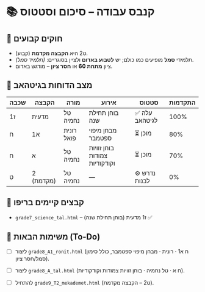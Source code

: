 # 📚 קנבס עבודה – סיכום וסטטוס

## 🔹 חוקים קבועים
- ט2 היא **הקבצה מקדמת** (קבוע).
- תלמידי **סמל** מופיעים כמו כולם; יש **לטבוע באדום** ולציין בסוגריים: *(תלמיד סמל)*.
- ציון **מתחת 60** או **חסר ציון** – מודגש באדום.

## 🔹 מצב הדוחות בגיטהאב
| שכבה | הקבצה | מורה | אירוע | סטטוס | התקדמות |
|------|-------|------|-------|--------|----------|
| ז1 | מדעית | טל נחמיה | בוחן תחילת שנה | ✅ עלה לגיטהאב | 100% |
| ח | א1 | רונית פואל | מבחן מיפוי ספטמבר | ⏳ מוכן | 80% |
| ח | א | טל נחמיה | בוחן זוויות צמודות וקודקודיות | ⏳ מוכן | 70% |
| ט | 2 (מקדמת) | טל נחמיה | — | ⚙ נדרש לבנות | 0% |

## 🔹 קבצים קיימים בריפו
- `grade7_science_tal.html` – ז1 מדעית (בוחן תחילת שנה) ✅

## 🔹 משימות הבאות (To-Do)
- [ ] ליצור `grade8_A1_ronit.html` (ח א1 · רונית · מבחן מיפוי ספטמבר, כולל סימון סמל/חסר ציון).
- [ ] ליצור `grade8_A_tal.html` (ח א · טל נחמיה · בוחן זוויות צמודות וקודקודיות).
- [ ] להתחיל `grade9_T2_mekademet.html` (ט2 – הקבצה מקדמת).

